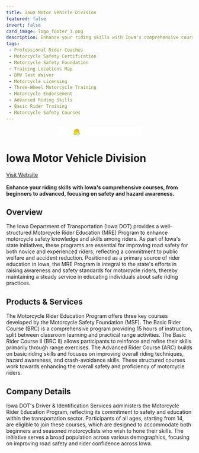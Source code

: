```yaml
---
title: Iowa Motor Vehicle Division
featured: false
invert: false
card_image: logo_footer_1.png
description: Enhance your riding skills with Iowa's comprehensive courses, from beginners to advanced, focusing on safety and hazard awareness.
tags: 
 - Professional Rider Coaches
 - Motorcycle Safety Certification
 - Motorcycle Safety Foundation
 - Training Locations Map
 - DMV Test Waiver
 - Motorcycle Licensing
 - Three-Wheel Motorcycle Training
 - Motorcycle Endorsement
 - Advanced Riding Skills
 - Basic Rider Training
 - Motorcycle Safety Courses
---
```


<div align="center">
<a href="https://iowadot.gov/mvd/motorcycle/motorcycle-rider-education">
<img src="logo_footer_1.png" alt="Logo" style="min-width: 200px; max-width: 600px; height: auto;" >
</a>
</div>

# Iowa Motor Vehicle Division
<a href="https://iowadot.gov/mvd/motorcycle/motorcycle-rider-education">Visit Website</a>
<br>
<br>
**Enhance your riding skills with Iowa's comprehensive courses, from beginners to advanced, focusing on safety and hazard awareness.**

## Overview
The Iowa Department of Transportation (Iowa DOT) provides a well-structured Motorcycle Rider Education (MRE) Program to enhance motorcycle safety knowledge and skills among riders. As part of Iowa's state initiatives, these programs are essential for improving road safety for both novice and experienced riders, reflecting a commitment to public welfare and accident reduction. Positioned as a primary source of rider education in Iowa, the MRE Program is integral to the state's efforts in raising awareness and safety standards for motorcycle riders, thereby maintaining a steady service in educating individuals about safe riding practices.
## Products & Services 
The Motorcycle Rider Education Program offers three key courses developed by the Motorcycle Safety Foundation (MSF). The Basic Rider Course (BRC) is a comprehensive program providing 15 hours of instruction, split between classroom learning and practical range activities. The Basic Rider Course II (BRC II) allows participants to reinforce and refine their skills primarily through range exercises. The Advanced Rider Course (ARC) builds on basic riding skills and focuses on improving overall riding techniques, hazard awareness, and crash-avoidance skills. These structured courses work towards enhancing the overall safety and proficiency of motorcycle riders.
## Company Details 
Iowa DOT's Driver & Identification Services administers the Motorcycle Rider Education Program, reflecting its commitment to safety and education within the transportation sector. Participants of all ages, starting from 14, are eligible to join these courses, which are designed to accommodate both beginners and seasoned motorcyclists who wish to hone their skills. The initiative serves a broad population across various demographics, focusing on improving road safety and rider confidence across Iowa.

